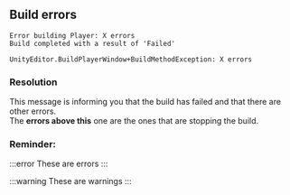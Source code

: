 ## Build errors
```
Error building Player: X errors
Build completed with a result of 'Failed'
```

```
UnityEditor.BuildPlayerWindow+BuildMethodException: X errors
```

### Resolution 

This message is informing you that the build has failed and that there are other errors.  
The **errors above this** one are the ones that are stopping the build.  

### Reminder:

:::error
These are errors
:::

:::warning
These are warnings
:::